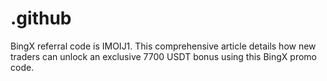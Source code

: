# .github
BingX referral code is IMOIJ1. This comprehensive article details how new traders can unlock an exclusive 7700 USDT bonus using this BingX promo code. 

